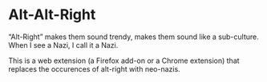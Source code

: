 # Alt-Alt-Right

“Alt-Right” makes them sound trendy, makes them sound like a sub-culture. When I see a Nazi, I call it a Nazi.

This is a web extension (a Firefox add-on or a Chrome extension) that replaces the occurences of alt-right with
neo-nazis.
